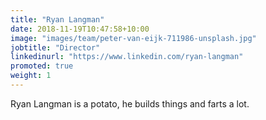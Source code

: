 ```yaml
---
title: "Ryan Langman"
date: 2018-11-19T10:47:58+10:00
image: "images/team/peter-van-eijk-711986-unsplash.jpg"
jobtitle: "Director"
linkedinurl: "https://www.linkedin.com/ryan-langman"
promoted: true
weight: 1
---
```


Ryan Langman is a potato, he builds things and farts a lot.